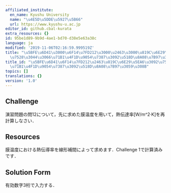 ```yaml
---
affiliated_institute:
  en_name: Kyushu University
  name: "\u4E5D\u5DDE\u5927\u5B66"
  url: https://www.kyushu-u.ac.jp
editor_id: github.cbal-kurata
extra_resources: {}
id: 95be1d89-9b9d-4ae1-bd70-d38e5e63a38c
language: ja
modified: '2019-11-06T02:16:59.999519Z'
title: "\u5BFE\u6D41\u3000\u6F14\u7FD212\u3000\u2463\u3000\u819C\u6E29\u5EA6\u3092\
  \u7528\u3044\u3066\u71B1\u4F1D\u9054\u7387\u3092\u518D\u8A08\u7B97\u3059\u308B"
title_id: "\u5BFE\u6D41\u6F14\u7FD212\u2463\u819C\u6E29\u5EA6\u3092\u7528\u3044\u3066\
  \u71B1\u4F1D\u9054\u7387\u3092\u518D\u8A08\u7B97\u3059\u308B"
topics: []
translations: {}
version: '1.0'
---
```


## Challenge
演習問題の問12について，先に求めた膜温度を用いて，熱伝達率[W/m^2·K]を再計算しなさい．

## Resources
膜温度における熱伝導率を線形補間によって求めます．Challenge 1で計算済みです．

## Solution Form
有効数字3桁で入力する．



